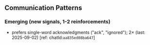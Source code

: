 ## Communication Patterns
### Emerging (new signals, 1-2 reinforcements)
- prefers single-word acknowledgments ("ack", "ignored"); 2× (last: 2025-09-02) [ref: chatId:`aa835ed08ba647`]